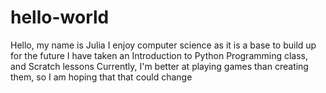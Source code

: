 # hello-world

Hello, my name is Julia
I enjoy computer science as it is a base to build up for the future
I have taken an Introduction to Python Programming class, and Scratch lessons 
Currently, I'm better at playing games than creating them, so I am hoping that that could change
